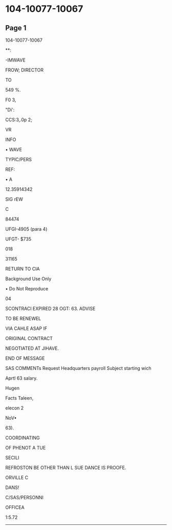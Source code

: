 # 104-10077-10067

## Page 1

104-10077-10067

**:

-IMWAVE

FROW; DIRECTOR

TO

549 %.

F0 3,

"Di':

CCS:3,.0p 2;

VR

INFO

• WAVE

TYPIC/PERS

REF:

• A

12.35914342

SIG rEW

C

84474

UFGI-4905 (para 4)

UFGT- $735

018

31165

RETURN TO CIA

Background Use Only

• Do Not Reproduce

04

SCONTRACI EXPIRED 28 OGT: 63. ADVISE

TO BE RENEWEL

VIA CAHLE ASAP IF

ORIGINAL CONTRACT

NEGOTIATED AT JIHAVE.

END OF MESSAGE

SAS COMMENTs Request Headquarters payroll Subject starting wich

Aprtl 63 salary.

Hugen

Facts Taleen,

elecon 2

NoV•

63).

COORDINATING

OF PHENOT A TUE

SECILI

REFROSTON BE OTHER THAN L SUE DANCE IS PROOFE.

ORVILLE C

DANS!

C/SAS/PERSONNI

OFFICEA

1:5.72

---

